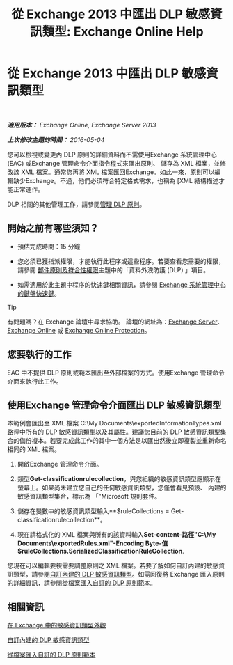 ﻿---
title: '從 Exchange 2013 中匯出 DLP 敏感資訊類型: Exchange Online Help'
TOCTitle: 從 Exchange 匯出 DLP 敏感資訊類型
ms:assetid: 8f02fbc2-dd1c-4276-be1a-517a43fe39b2
ms:mtpsurl: https://technet.microsoft.com/zh-tw/library/Dn479225(v=EXCHG.150)
ms:contentKeyID: 59637258
ms.date: 05/23/2018
mtps_version: v=EXCHG.150
ms.translationtype: MT
---

# 從 Exchange 2013 中匯出 DLP 敏感資訊類型

 

_**適用版本：** Exchange Online, Exchange Server 2013_

_**上次修改主題的時間：** 2016-05-04_

您可以檢視或變更內 DLP 原則的詳細資料而不需使用Exchange 系統管理中心 (EAC) 或Exchange 管理命令介面指令程式來匯出原則、 儲存為 XML 檔案，並修改該 XML 檔案。通常您再將 XML 檔案匯回Exchange。如此一來，原則可以編輯缺少Exchange。不過，他們必須符合特定格式需求，也稱為 \[XML 結構描述才能正常運作。

DLP 相關的其他管理工作，請參閱[管理 DLP 原則](manage-dlp-policies-exchange-2013-help.md)。

## 開始之前有哪些須知？

  - 預估完成時間：15 分鐘

  - 您必須已獲指派權限，才能執行此程序或這些程序。若要查看您需要的權限，請參閱 [郵件原則及符合性權限](messaging-policy-and-compliance-permissions-exchange-2013-help.md)主題中的「資料外洩防護 (DLP) 」項目。

  - 如需適用於此主題中程序的快速鍵相關資訊，請參閱 [Exchange 系統管理中心的鍵盤快速鍵](keyboard-shortcuts-in-the-exchange-admin-center-exchange-online-protection-help.md)。


> [!TIP]  
> 有問題嗎？在 Exchange 論壇中尋求協助。 論壇的網址為：<a href="https://go.microsoft.com/fwlink/p/?linkid=60612">Exchange Server</a>、 <a href="https://go.microsoft.com/fwlink/p/?linkid=267542">Exchange Online</a> 或 <a href="https://go.microsoft.com/fwlink/p/?linkid=285351">Exchange Online Protection</a>。




## 您要執行的工作

EAC 中不提供 DLP 原則或範本匯出至外部檔案的方式。使用Exchange 管理命令介面來執行此工作。

## 使用Exchange 管理命令介面匯出 DLP 敏感資訊類型

本範例會匯出至 XML 檔案 C:\\My Documents\\exportedInformationTypes.xml 路徑中所有的 DLP 敏感資訊類型以及其屬性。建議您目前的 DLP 敏感資訊類型集合的備份複本。若要完成此工作的其中一個方法是以匯出然後立即複製並重新命名相同的 XML 檔案。

1.  開啟Exchange 管理命令介面。

2.  類型**Get-classificationrulecollection**，與您組織的敏感資訊類型應顯示在螢幕上。如果尚未建立您自己的任何敏感資訊類型，您僅會看見預設、 內建的敏感資訊類型集合，標示為 「"Microsoft 規則套件。

3.  儲存在變數中的敏感資訊類型輸入**$ruleCollections = Get-classificationrulecollection**。

4.  現在請格式化的 XML 檔案與所有的該資料輸入**Set-content-路徑"C:\\My Documents\\exportedRules.xml"-Encoding Byte-值 $ruleCollections.SerializedClassificationRuleCollection**.

您現在可以編輯要視需要調整原則之 XML 檔案。若要了解如何自訂內建的敏感資訊類型，請參閱[自訂內建的 DLP 敏感資訊類型](customize-the-built-in-dlp-sensitive-information-types-exchange-2013-help.md)。如需回復將 Exchange 匯入原則的詳細資訊，請參閱[從檔案匯入自訂的 DLP 原則範本](import-a-custom-dlp-policy-template-from-a-file-exchange-2013-help.md)。

## 相關資訊

[在 Exchange 中的敏感資訊類型外觀](what-the-sensitive-information-types-in-exchange-look-for-exchange-online-help.md)

[自訂內建的 DLP 敏感資訊類型](customize-the-built-in-dlp-sensitive-information-types-exchange-2013-help.md)

[從檔案匯入自訂的 DLP 原則範本](import-a-custom-dlp-policy-template-from-a-file-exchange-2013-help.md)

